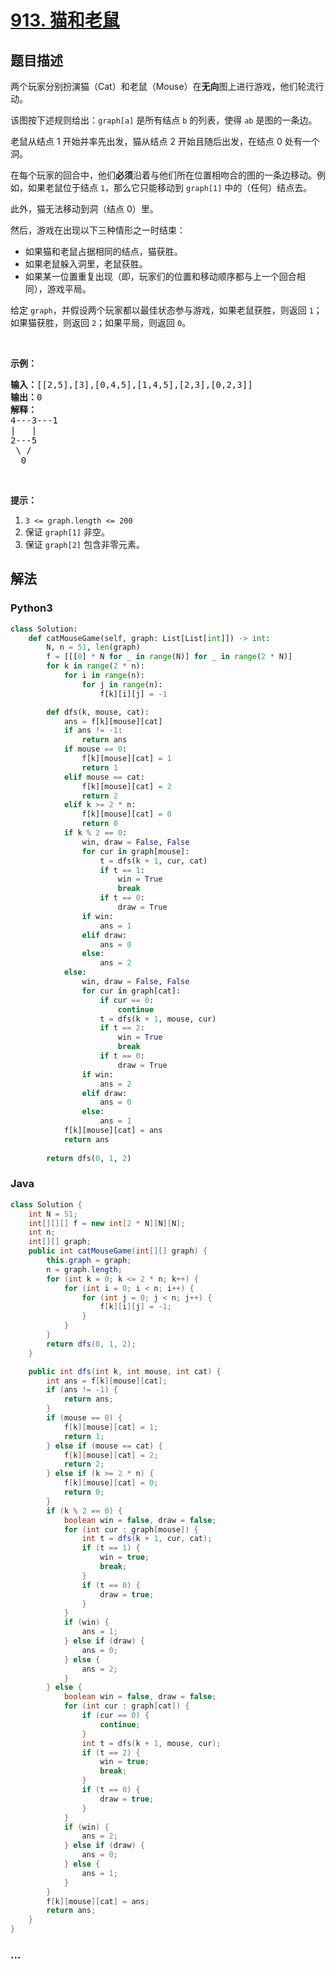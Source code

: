 # [913. 猫和老鼠](https://leetcode-cn.com/problems/cat-and-mouse)



## 题目描述

<!-- 这里写题目描述 -->

<p>两个玩家分别扮演猫（Cat）和老鼠（Mouse）在<strong>无向</strong>图上进行游戏，他们轮流行动。</p>

<p>该图按下述规则给出：<code>graph[a]</code>&nbsp;是所有结点 <code>b</code> 的列表，使得 <code>ab</code> 是图的一条边。</p>

<p>老鼠从结点 1 开始并率先出发，猫从结点 2 开始且随后出发，在结点 0 处有一个洞。</p>

<p>在每个玩家的回合中，他们<strong>必须</strong>沿着与他们所在位置相吻合的图的一条边移动。例如，如果老鼠位于结点 <code>1</code>，那么它只能移动到&nbsp;<code>graph[1]</code>&nbsp;中的（任何）结点去。</p>

<p>此外，猫无法移动到洞（结点 0）里。</p>

<p>然后，游戏在出现以下三种情形之一时结束：</p>

<ul>
	<li>如果猫和老鼠占据相同的结点，猫获胜。</li>
	<li>如果老鼠躲入洞里，老鼠获胜。</li>
	<li>如果某一位置重复出现（即，玩家们的位置和移动顺序都与上一个回合相同），游戏平局。</li>
</ul>

<p>给定&nbsp;<code>graph</code>，并假设两个玩家都以最佳状态参与游戏，如果老鼠获胜，则返回&nbsp;<code>1</code>；如果猫获胜，则返回 <code>2</code>；如果平局，则返回 <code>0</code>。</p>

<p>&nbsp;</p>

<ol>
</ol>

<p><strong>示例：</strong></p>

<pre><strong>输入：</strong>[[2,5],[3],[0,4,5],[1,4,5],[2,3],[0,2,3]]
<strong>输出：</strong>0
<strong>解释：</strong>
4---3---1
|&nbsp; &nbsp;|
2---5
&nbsp;\&nbsp;/
&nbsp; 0
</pre>

<p>&nbsp;</p>

<p><strong>提示：</strong></p>

<ol>
	<li><code>3 &lt;= graph.length &lt;= 200</code></li>
	<li>保证 <code>graph[1]</code>&nbsp;非空。</li>
	<li>保证&nbsp;<code>graph[2]</code>&nbsp;包含非零元素。</li>
</ol>


## 解法

<!-- 这里可写通用的实现逻辑 -->

<!-- tabs:start -->

### **Python3**

<!-- 这里可写当前语言的特殊实现逻辑 -->

```python
class Solution:
    def catMouseGame(self, graph: List[List[int]]) -> int:
        N, n = 51, len(graph)
        f = [[[0] * N for _ in range(N)] for _ in range(2 * N)]
        for k in range(2 * n):
            for i in range(n):
                for j in range(n):
                    f[k][i][j] = -1

        def dfs(k, mouse, cat):
            ans = f[k][mouse][cat]
            if ans != -1:
                return ans 
            if mouse == 0:
                f[k][mouse][cat] = 1
                return 1
            elif mouse == cat:
                f[k][mouse][cat] = 2
                return 2
            elif k >= 2 * n:
                f[k][mouse][cat] = 0
                return 0
            if k % 2 == 0:
                win, draw = False, False
                for cur in graph[mouse]:
                    t = dfs(k + 1, cur, cat)
                    if t == 1:
                        win = True
                        break
                    if t == 0:
                        draw = True
                if win:
                    ans = 1
                elif draw:
                    ans = 0
                else:
                    ans = 2
            else:
                win, draw = False, False
                for cur in graph[cat]:
                    if cur == 0:
                        continue
                    t = dfs(k + 1, mouse, cur)
                    if t == 2:
                        win = True
                        break
                    if t == 0:
                        draw = True
                if win:
                    ans = 2
                elif draw:
                    ans = 0
                else:
                    ans = 1
            f[k][mouse][cat] = ans
            return ans
        
        return dfs(0, 1, 2)
```

### **Java**

<!-- 这里可写当前语言的特殊实现逻辑 -->

```java
class Solution {
    int N = 51;
    int[][][] f = new int[2 * N][N][N];
    int n;
    int[][] graph;
    public int catMouseGame(int[][] graph) {
        this.graph = graph;
        n = graph.length;
        for (int k = 0; k <= 2 * n; k++) {
            for (int i = 0; i < n; i++) {
                for (int j = 0; j < n; j++) {
                    f[k][i][j] = -1;
                }
            }
        }
        return dfs(0, 1, 2);
    }

    public int dfs(int k, int mouse, int cat) {
        int ans = f[k][mouse][cat];
        if (ans != -1) {
            return ans;
        }
        if (mouse == 0) {
            f[k][mouse][cat] = 1;
            return 1;
        } else if (mouse == cat) {
            f[k][mouse][cat] = 2;
            return 2;
        } else if (k >= 2 * n) {
            f[k][mouse][cat] = 0;
            return 0;
        }
        if (k % 2 == 0) {
            boolean win = false, draw = false;
            for (int cur : graph[mouse]) {
                int t = dfs(k + 1, cur, cat);
                if (t == 1) {
                    win = true;
                    break;
                }
                if (t == 0) {
                    draw = true;
                }
            }
            if (win) {
                ans = 1;
            } else if (draw) {
                ans = 0;
            } else {
                ans = 2;
            }
        } else {
            boolean win = false, draw = false;
            for (int cur : graph[cat]) {
                if (cur == 0) {
                    continue;
                }
                int t = dfs(k + 1, mouse, cur);
                if (t == 2) {
                    win = true;
                    break;
                }
                if (t == 0) {
                    draw = true;
                }
            }
            if (win) {
                ans = 2;
            } else if (draw) {
                ans = 0;
            } else {
                ans = 1;
            }
        }
        f[k][mouse][cat] = ans;
        return ans;
    }
}
```

### **...**

```

```

<!-- tabs:end -->
